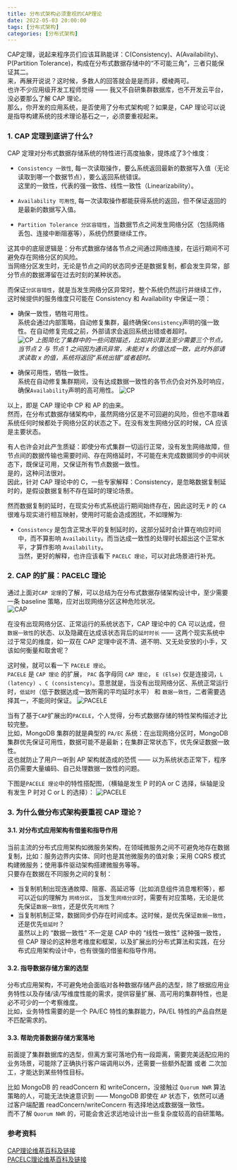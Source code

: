 ```yaml
---
title: 分布式架构必须重视的CAP理论  
date: 2022-05-03 20:00:00  
tags: [分布式架构]   
categories: [分布式架构]  
---
```


CAP定理，说起来程序员们应该耳熟能详：C(Consistency)、A(Availability)、P(Partition Tolerance)，构成在分布式数据存储中的“不可能三角”，三者只能保证其二。  
来，再展开说说？这时候，多数人的回答就会是是而非，模棱两可。  
也许不少应用级开发工程师觉得 —— 我又不自研集群数据库，也不开发云平台，没必要那么了解 CAP 理论。  
那么，你开发的应用系统，是否使用了分布式架构呢？如果是，CAP 理论可以说是指导构建系统的技术理论基石之一，必须要重视起来。
<!-- more -->

### 1. CAP 定理到底讲了什么?
CAP 定理对分布式数据存储系统的特性进行高度抽象，提炼成了3个维度：  

- `Consistency 一致性`, 每一次读取操作，要么系统返回最新的数据写入值（无论读取到哪一个数据节点），要么返回系统错误。  
这里的一致性，代表的强一致性、线性一致性（Linearizability）。

- `Availability 可用性`, 每一次读取操作都能获得系统的返回，但不保证返回的是最新的数据写入值。
  
- `Partition Tolerance 分区容错性`，当数据节点之间发生网络分区（包括网络丢包、连接中断阻塞等），系统仍然要继续工作。  

这其中的底层逻辑是：分布式数据存储各节点之间通过网络连接，在运行期间不可避免存在网络分区的风险。  
当网络分区发生时，无论是节点之间的状态同步还是数据复制，都会发生异常，部分节点的数据滞留在过去时刻的某种状态。  

而保证`分区容错性`，就是当发生网络分区异常时，整个系统仍然运行并继续工作，这时候提供的服务维度只可能在 Consistency 和 Availability 中保证一项：
  
- 确保一致性，牺牲可用性。  
    系统会通过内部策略，自动修复集群，最终确保`Consistency`声明的强一致性。在自动修复完成之前，外部请求会返回系统出错或者超时。  
    ![CP](./分布式架构必须重视的CAP理论/CAP_CP.png)
    _上图简化了集群中的一些问题描述，比如共识算法至少需要三个节点。_  
    _当节点 2 与 节点 1 之间因为通讯异常，未能对 x 的值达成一致，此时外部请求读取 x 的值，系统将返回“系统出错”或者超时。_  

- 确保可用性，牺牲一致性。  
    系统在自动修复集群期间，没有达成数据一致性的各节点仍会对外及时响应，确保`Availability`声明的高可用性。
	 ![CP](./分布式架构必须重视的CAP理论/CAP_AP.png)

以上，即是 CAP 理论中 CP 和 AP 的由来。  
然而，在分布式数据存储架构中，虽然网络分区是不可回避的风险，但也不意味着系统任何时候都处于网络分区的状态之下。在没有发生网络分区的时候，CA 应该是主要状态。 

有人也许会对此产生质疑：即使分布式集群一切运行正常，没有发生网络故障，但节点间的数据传输也需要时间、存在网络延时，不可能在未完成数据同步的中间状态下，既保证可用，又保证所有节点数据一致性。  
是的，这种问法很对。  
因此，针对 CAP 理论中的 C，一些专家解释：Consistency，是忽略数据复制延时的，是假设数据复制不存在延时的理论场景。  

然而数据复制的延时，在现实分布式系统运行期间始终存在，因此这时无 `P` 的 `CA` 很难与现实进行相互映射，使用时可能会造成困扰，不如理解为:  

* `Consistency` 是包含正常水平的复制延时的，这部分延时会计算在响应时间中，而不算影响 `Availability`。而当达成一致性的处理时长超出这个正常水平，才算作影响 `Availability`。  
当然，更好的解释，也许应该看下 `PACELC 理论`，可以对此场景进行补充。

### 2. CAP 的扩展：PACELC 理论

通过上面对`CAP 定理`的了解，可以总结为在分布式数据存储架构设计中，至少需要一条 baseline 策略，应对出现网络分区这种危险状况。  
![CAP](./分布式架构必须重视的CAP理论/CAP.png)

在没有出现网络分区、正常运行的系统状态下，CAP 理论中的 CA 可以达成，但`数据一致性`的状态、以及隐藏在达成该状态背后的`延时时长` —— 这两个现实系统中过于常见的维度，如一双在 CAP 定理中说不清、道不明、又无处安放的小手，又该如何衡量和取舍呢？

这时候，就可以看一下 `PACELE 理论`。  
`PACELE` 是 `CAP 理论` 的扩展， `PAC` 各字母同 `CAP 理论`， `E (Else)` 仅是连接词，`L (latency) `、`C (consistency)`。意思就是，当没有出现网络分区、系统正常运行时，`低延时`（低于数据达成一致所需的平均延时水平） 和 `数据一致性`，二者需要选择其一，不能同时保证。
![PACELE](./分布式架构必须重视的CAP理论/PACELE.png)

当有了基于`CAP`扩展出的`PACELE`，个人觉得，分布式数据存储的特性架构描述才比较完整。  
比如，MongoDB 集群的就是典型的 `PA/EC` 系统：在出现网络分区时，MongoDB 集群优先保证可用性，数据可能不是最新；在集群正常状态下，优先保证数据一致性。  
这也就防止了用户一听到 AP 架构就造成的恐慌 —— 以为系统状态正常下，程序员仍需要大量编码、自己处理数据一致性的问题。

下图是`PACELE 理论`中的特性搭配图，（横轴是发生 P 时的A or C 选择，纵轴是没有发生 P 时对 C or L 的选择）：
![PACELE](./分布式架构必须重视的CAP理论/PACELE_2.png)

### 3. 为什么做分布式架构要重视 CAP 理论？

#### 3.1. 对分布式应用架构有借鉴和指导作用  
当前主流的分布式应用架构如微服务架构，在领域微服务之间不可避免地存在数据复制，比如：服务边界内实体、同时也是其他微服务的值对象；采用 CQRS 模式构建微服务；使用事件驱动架构搭建微服务等等。  
只要存在数据在不同服务之间的复制：

- 当复制机制出现连通故障、阻塞、高延迟等（比如消息组件消息堆积等），都可以近似的理解为 `网络分区`， 当发生`网络分区`时，需要有对应策略，无论是优先保证`数据一致性`，还是优先`可用性`？
- 当复制机制正常，数据同步仍存在时间成本。这时候，是优先保证`数据一致性`，还是优先`低延时`？  
虽然以上的 “数据一致性” 不一定是 CAP 中的 “线性一致性” 这种强一致性，但 CAP 理论的这种思考维度和框架，以及扩展出的分布式算法和实践，在分布式应用架构设计中，也有很强的借鉴和指导作用。

#### 3.2. 指导数据存储方案的选型  
分布式应用架构，不可避免地会面临对各种数据存储产品的选型，除了根据应用业务特性以及存储/读/写维度性能的需求，提供容量扩展、高可用的集群特性，也是必不可少的一个考察维度。  
比如，业务特性需要的是一个 PA/EC 特性的集群能力，PA/EL 特性的产品自然是不匹配需求的。  

#### 3.3. 帮助完善数据存储方案落地
前面提了集群数据库的选型，但离方案可落地仍有一段距离，需要完美适配应用的业务场景，可能除了正确执行客户端调用以外，还需要一些额外配置 或者 二次加工，才能达到某些特性目标。  

比如 MongoDB 的 readConcern 和 writeConcern，没接触过 `Quorum NWR` 算法策略的人，可能无法快速意识到 —— MongoDB 即使在 `AP` 状态下，依然可以通过客户端配置 readConcern/writeConcern 有选择地达成数据强一致性。  
而不了解 `Quorum NWR` 的，可能会舍近求远地设计出一些复杂度较高的自研策略。

### 参考资料
[CAP理论维基百科及链接](https://en.wikipedia.org/wiki/CAP_theorem)  
[PACELC理论维基百科及链接](https://en.wikipedia.org/wiki/PACELC_theorem)  